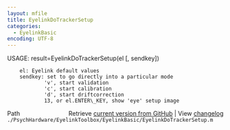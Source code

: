 ```yaml
---
layout: mfile
title: EyelinkDoTrackerSetup
categories:
  - EyelinkBasic
encoding: UTF-8
---
```


 USAGE: result=EyelinkDoTrackerSetup(el [, sendkey])  

        el: Eyelink default values  
        sendkey: set to go directly into a particular mode  
                'v', start validation  
                'c', start calibration  
                'd', start driftcorrection  
                13, or el.ENTER\_KEY, show 'eye' setup image  


<div class="code_header" style="text-align:right;">
  <span style="float:left;">Path&nbsp;&nbsp;</span> <span class="counter">Retrieve <a href=
  "https://raw.github.com/Psychtoolbox-3/Psychtoolbox-3/beta/./PsychHardware/EyelinkToolbox/EyelinkBasic/EyelinkDoTrackerSetup.m">current version from GitHub</a> | View <a href=
  "https://github.com/Psychtoolbox-3/Psychtoolbox-3/commits/beta/./PsychHardware/EyelinkToolbox/EyelinkBasic/EyelinkDoTrackerSetup.m">changelog</a></span>
</div>
<div class="code">
  <code>./PsychHardware/EyelinkToolbox/EyelinkBasic/EyelinkDoTrackerSetup.m</code>
</div>
